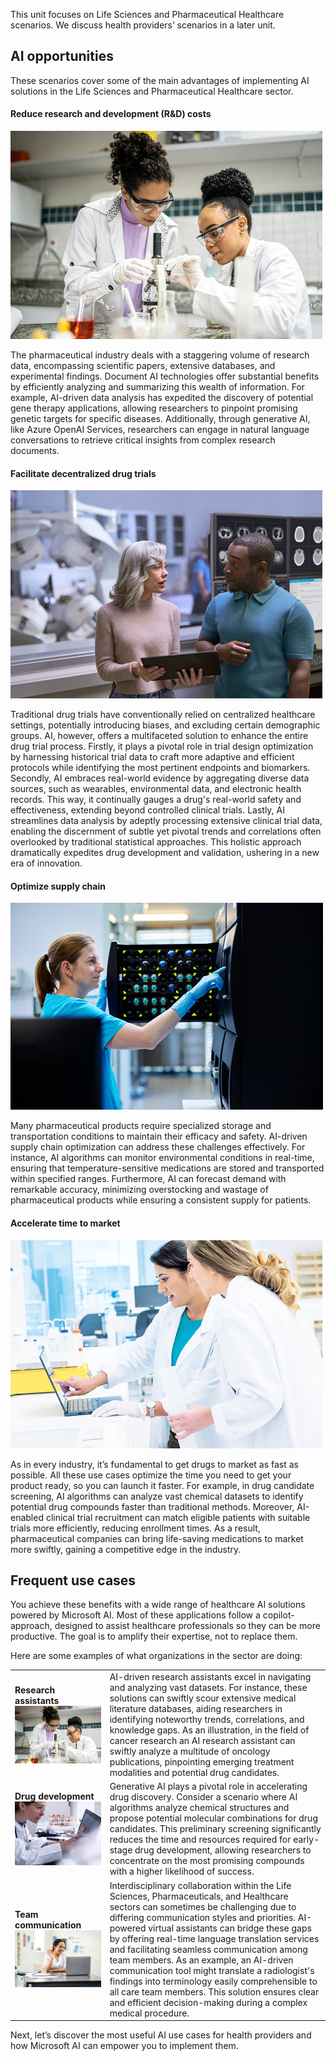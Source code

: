 This unit focuses on Life Sciences and Pharmaceutical Healthcare scenarios. We discuss health providers’ scenarios in a later unit.

## AI opportunities

These scenarios cover some of the main advantages of implementing AI solutions in the Life Sciences and Pharmaceutical Healthcare sector.

#### Reduce research and development (R&D) costs
![Image showing researchers working in a lab.](../media/3-research.jpg)

The pharmaceutical industry deals with a staggering volume of research data, encompassing scientific papers, extensive databases, and experimental findings. Document AI technologies offer substantial benefits by efficiently analyzing and summarizing this wealth of information. For example, AI-driven data analysis has expedited the discovery of potential gene therapy applications, allowing researchers to pinpoint promising genetic targets for specific diseases. Additionally, through generative AI, like Azure OpenAI Services, researchers can engage in natural language conversations to retrieve critical insights from complex research documents.

#### Facilitate decentralized drug trials 
![Image showing healthcare worker holding a tablet.](../media/3-lab.jpg)

Traditional drug trials have conventionally relied on centralized healthcare settings, potentially introducing biases, and excluding certain demographic groups. AI, however, offers a multifaceted solution to enhance the entire drug trial process. Firstly, it plays a pivotal role in trial design optimization by harnessing historical trial data to craft more adaptive and efficient protocols while identifying the most pertinent endpoints and biomarkers. Secondly, AI embraces real-world evidence by aggregating diverse data sources, such as wearables, environmental data, and electronic health records. This way, it continually gauges a drug's real-world safety and effectiveness, extending beyond controlled clinical trials. Lastly, AI streamlines data analysis by adeptly processing extensive clinical trial data, enabling the discernment of subtle yet pivotal trends and correlations often overlooked by traditional statistical approaches. This holistic approach dramatically expedites drug development and validation, ushering in a new era of innovation. 

#### Optimize supply chain
![Image showing healthcare worker using a machine.](../media/3-medical-storage.jpg)

Many pharmaceutical products require specialized storage and transportation conditions to maintain their efficacy and safety. AI-driven supply chain optimization can address these challenges effectively. For instance, AI algorithms can monitor environmental conditions in real-time, ensuring that temperature-sensitive medications are stored and transported within specified ranges. Furthermore, AI can forecast demand with remarkable accuracy, minimizing overstocking and wastage of pharmaceutical products while ensuring a consistent supply for patients.

#### Accelerate time to market
![Image showing healthcare workers looking at a laptop.](../media/3-doctors.jpg)

As in every industry, it’s fundamental to get drugs to market as fast as possible. All these use cases optimize the time you need to get your product ready, so you can launch it faster. For example, in drug candidate screening, AI algorithms can analyze vast chemical datasets to identify potential drug compounds faster than traditional methods. Moreover, AI-enabled clinical trial recruitment can match eligible patients with suitable trials more efficiently, reducing enrollment times. As a result, pharmaceutical companies can bring life-saving medications to market more swiftly, gaining a competitive edge in the industry.

## Frequent use cases

You achieve these benefits with a wide range of healthcare AI solutions powered by Microsoft AI. Most of these applications follow a copilot-approach, designed to assist healthcare professionals so they can be more productive. The goal is to amplify their expertise, not to replace them.

Here are some examples of what organizations in the sector are doing:

|||
|-|-|
|**Research assistants** ![Image of a healthcare worker in a lab looking at a tablet.](../media/3-research.jpg)| AI-driven research assistants excel in navigating and analyzing vast datasets. For instance, these solutions can swiftly scour extensive medical literature databases, aiding researchers in identifying noteworthy trends, correlations, and knowledge gaps. As an illustration, in the field of cancer research an AI research assistant can swiftly analyze a multitude of oncology publications, pinpointing emerging treatment modalities and potential drug candidates.|
|**Drug development** ![Image of drug development.](../media/3-drug-development.jpg)| Generative AI plays a pivotal role in accelerating drug discovery. Consider a scenario where AI algorithms analyze chemical structures and propose potential molecular combinations for drug candidates. This preliminary screening significantly reduces the time and resources required for early-stage drug development, allowing researchers to concentrate on the most promising compounds with a higher likelihood of success.|
|**Team communication** ![Image of collaboration through a health phone call.](../media/3-health-call.jpg)| Interdisciplinary collaboration within the Life Sciences, Pharmaceuticals, and Healthcare sectors can sometimes be challenging due to differing communication styles and priorities. AI-powered virtual assistants can bridge these gaps by offering real-time language translation services and facilitating seamless communication among team members. As an example, an AI-driven communication tool might translate a radiologist's findings into terminology easily comprehensible to all care team members. This solution ensures clear and efficient decision-making during a complex medical procedure.|

Next, let’s discover the most useful AI use cases for health providers and how Microsoft AI can empower you to implement them.
